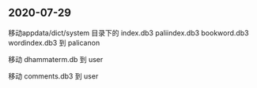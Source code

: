 ## 2020-07-29

移动appdata/dict/system  目录下的 index.db3 paliindex.db3 bookword.db3 wordindex.db3 到 palicanon 

移动 dhammaterm.db 到 user

移动 comments.db3 到  user
